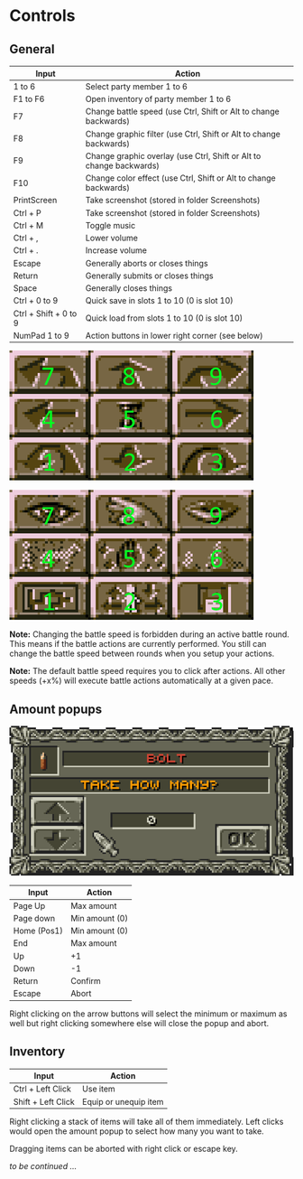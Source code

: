 # Controls

## General

Input | Action
--- | ---
1 to 6 | Select party member 1 to 6
F1 to F6 | Open inventory of party member 1 to 6
F7 | Change battle speed (use Ctrl, Shift or Alt to change backwards)
F8 | Change graphic filter (use Ctrl, Shift or Alt to change backwards)
F9 | Change graphic overlay (use Ctrl, Shift or Alt to change backwards)
F10 | Change color effect (use Ctrl, Shift or Alt to change backwards)
PrintScreen | Take screenshot (stored in folder Screenshots)
Ctrl + P | Take screenshot (stored in folder Screenshots)
Ctrl + M | Toggle music
Ctrl + , | Lower volume
Ctrl + . | Increase volume
Escape | Generally aborts or closes things
Return | Generally submits or closes things
Space | Generally closes things
Ctrl + 0 to 9 | Quick save in slots 1 to 10 (0 is slot 10)
Ctrl + Shift + 0 to 9 | Quick load from slots 1 to 10 (0 is slot 10)
NumPad 1 to 9 | Action buttons in lower right corner (see below)

![NumPad Example 1](docs/action_buttons_0.png "Move buttons")

![NumPad Example 2](docs/action_buttons_1.png "Action buttons")

**Note:** Changing the battle speed is forbidden during an active battle round. This means if the battle actions are currently performed. You still can change the battle speed between rounds when you setup your actions.

**Note:** The default battle speed requires you to click after actions. All other speeds (+x%) will execute battle actions automatically at a given pace.

## Amount popups

![Amount popup](docs/amount_popup.png "Amount popup")

Input | Action
--- | ---
Page Up | Max amount
Page down | Min amount (0)
Home (Pos1) | Min amount (0)
End | Max amount
Up | +1
Down | -1
Return | Confirm
Escape | Abort

Right clicking on the arrow buttons will select the minimum or maximum as well but right clicking somewhere else will close the popup and abort.


## Inventory

Input | Action
--- | ---
Ctrl + Left Click | Use item
Shift + Left Click | Equip or unequip item

Right clicking a stack of items will take all of them immediately. Left clicks would open the amount popup to select how many you want to take.

Dragging items can be aborted with right click or escape key.

*to be continued ...*
